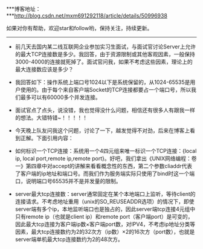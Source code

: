 ***博客地址：***http://blog.csdn.net/mxm691292118/article/details/50996938

如果对你有帮助，欢迎star和follow哟，保持关注，持续更新。

----------


 - 前几天去国内某二线互联网企业参加实习生面试，与面试官讨论Server上允许的最大TCP连接数是多少。我回答，由于资源限制或其他客观因素，一般保持3000-4000的连接就死掉了。面试官问我，如果不考虑这些因素，理论上的最大连接数应该是多少？


 - 我回答如下：操作系统上端口号1024以下是系统保留的，从1024-65535是用户使用的。由于每个来自客户端Socket的TCP连接都要占一个端口号，所以我们最多可以有60000多个并发连接。


 - 面试官点了点头，说没错，我也觉得没什么问题，相信还有很多人有跟我一样的想法。大错特错~！！！！！


 - 今天晚上队友问我这个问题，讨论了一下，越发觉得不对劲，后来在博客上看到正解。下面引用内容：

  - 如何标识一个TCP连接：系统用一个4四元组来唯一标识一个TCP连接：{local ip, local port,remote ip,remote port}。好吧，我们拿出《UNIX网络编程：卷一》第四章中对accept的讲解来看看概念性的东西，第二个参数cliaddr代表了客户端的ip地址和端口号。而我们作为服务端实际只使用了bind时这一个端口，说明端口号65535并不是并发量的限制。

  - server最大tcp连接数：server通常固定在某个本地端口上监听，等待client的连接请求。不考虑地址重用（unix的SO_REUSEADDR选项）的情况下，即使server端有多个ip，本地监听端口也是独占的，因此server端tcp连接4元组中只有remote ip（也就是client ip）和remote port（客户端port）是可变的，因此最大tcp连接为客户端ip数×客户端port数，对IPV4，不考虑ip地址分类等因素，最大tcp连接数约为2的32次方（ip数）×2的16次方（port数），也就是server端单机最大tcp连接数约为2的48次方。
